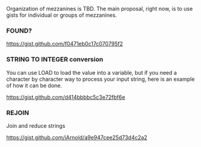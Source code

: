 Organization of mezzanines is TBD. The main proposal, right now, is to use gists for individual or groups of mezzanines.

### FOUND?
https://gist.github.com/f0471eb0c17c070795f2

### STRING TO INTEGER conversion
You can use LOAD to load the value into a variable, but if you need a character by character way to process your input string, here is an example of how it can be done.

https://gist.github.com/d414bbbbc5c3e72fbf6e

### REJOIN
Join and reduce strings

https://gist.github.com/iArnold/a9e947cee25d73d4c2a2
